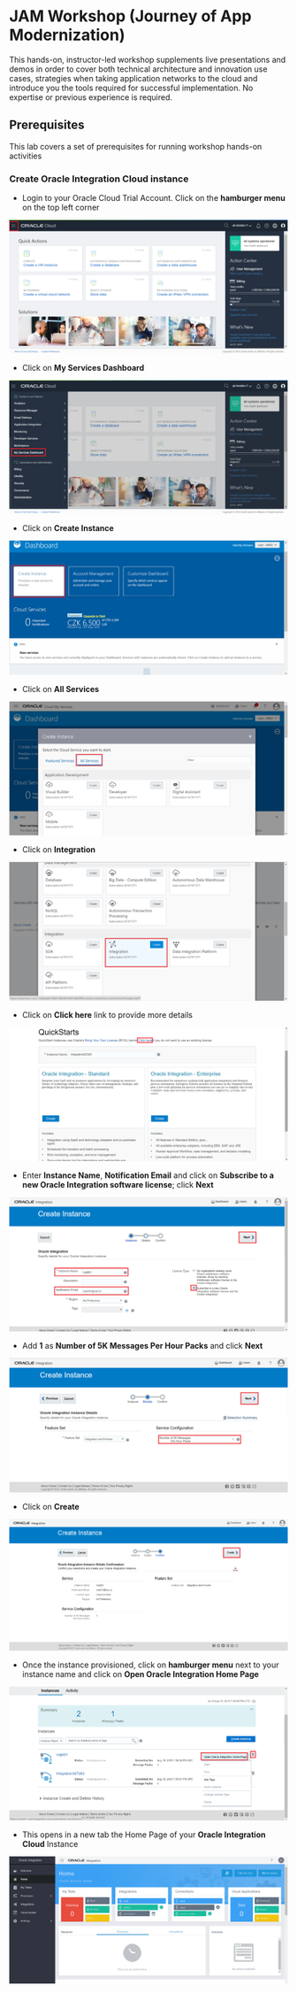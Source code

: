 # JAM Workshop (Journey of App Modernization)
This hands-on, instructor-led workshop supplements live presentations and demos in order to cover both technical architecture and innovation use cases, strategies when taking application networks to the cloud and introduce you the tools required for successful implementation.
No expertise or previous experience is required.

## Prerequisites

This lab covers a set of prerequisites for running workshop hands-on activities

### Create Oracle Integration Cloud instance

-	Login to your Oracle Cloud Trial Account. Click on the **hamburger menu** on the top left corner

![](images/lab00/img0010.png)

-	Click on **My Services Dashboard**

![](images/lab00/img0020.png)

-	Click on **Create Instance**

![](images/lab00/img0030.png)

-	Click on **All Services**

![](images/lab00/img0040.png)

-	Click on **Integration**

![](images/lab00/img0050.png)

-	Click on **Click here** link to provide more details 

![](images/lab00/img0060.png)

-	Enter **Instance Name**, **Notification Email** and click on **Subscribe to a new Oracle Integration software license**; click **Next**

![](images/lab00/img0070.png)

-	Add **1** as **Number of 5K Messages Per Hour Packs** and click **Next**

![](images/lab00/img0080.png)

-	Click on **Create**

![](images/lab00/img0090.png)

-	Once the instance provisioned, click on **hamburger menu** next to your instance name and click on **Open Oracle Integration Home Page**

![](images/lab00/img0100.png)

-	This opens in a new tab the Home Page of your **Oracle Integration Cloud** Instance

![](images/lab00/img0110.png)
